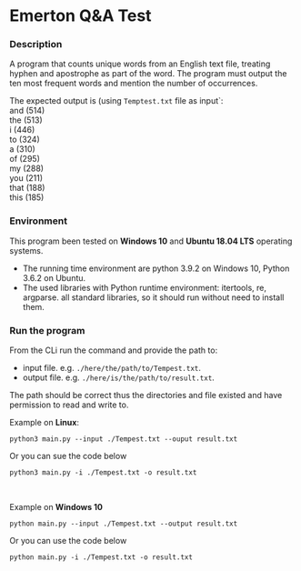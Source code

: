 # Emerton Q&A Test

### Description
A program that counts unique words from an English text file, treating hyphen and apostrophe as part of the word. 
The program must output the ten most frequent words and mention the number of occurrences. 

The expected output is (using `Temptest.txt` file as input`: \
and (514) \
the (513) \
i (446) \
to (324) \
a (310) \
of (295) \
my (288) \
you (211) \
that (188) \
this (185) 


### Environment
This program been tested on **Windows 10** and **Ubuntu 18.04 LTS** operating systems.
- The running time environment are python 3.9.2 on Windows 10, Python 3.6.2 on Ubuntu.
- The used libraries with Python runtime environment: itertools, re, argparse. all standard libraries, so it should run without need to install them.


### Run the program 
From the CLi run the command and provide the path to:
- input file. e.g. `./here/the/path/to/Tempest.txt`.
- output file. e.g. `./here/is/the/path/to/result.txt`.

The path should be correct thus the directories and file existed and have permission to read and write to.

Example on **Linux**:
```terminal
python3 main.py --input ./Tempest.txt --ouput result.txt
```
Or you can sue the code below

```terminal
python3 main.py -i ./Tempest.txt -o result.txt
```

<br>

Example on **Windows 10**
```terminal
python main.py --input ./Tempest.txt --output result.txt
```
Or you can use the code below 
```terminal
python main.py -i ./Tempest.txt -o result.txt
```
